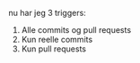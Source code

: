 nu har jeg 3 triggers:

1. Alle commits og pull requests
2. Kun reelle commits
3. Kun pull requests
